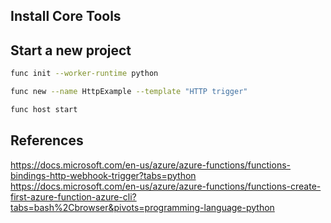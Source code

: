 
## Install Core Tools

## Start a new project

```sh
func init --worker-runtime python
```

```sh
func new --name HttpExample --template "HTTP trigger"
```

```sh
func host start
```


## References
https://docs.microsoft.com/en-us/azure/azure-functions/functions-bindings-http-webhook-trigger?tabs=python
https://docs.microsoft.com/en-us/azure/azure-functions/functions-create-first-azure-function-azure-cli?tabs=bash%2Cbrowser&pivots=programming-language-python